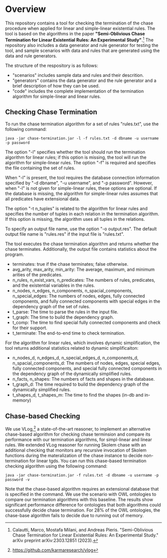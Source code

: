 # Overview

This repository contains a tool for checking the termination of the chase procedure when applied for linear and simple-linear existential rules. The tool is based on the algorithms in the paper **"Semi-Oblivious Chase Termination for Linear Existential Rules: An Experimental Study"**.[^1] The repository also includes a data generator and rule generator for testing the tool, and sample scenarios with data and rules that are generated using the data and rule generators.

The structure of the respository is as follows:
- \"scenarios\" includes sample data and rules and their descrition. 
- \"generators\" contains the data generator and the rule generator and a brief description of how they can be used.
- \"code\" includes the complete implementation of the termination algorithm for simple-linear and linear rules.

## Checking Chase Termination 

To run the chase termination algorithm for a set of rules "rules.txt", use the following command:

```
java -jar chase-termination.jar -l -f rules.txt -d dbname -u username -p password
```

The option "-l" specifies whether the tool should run the termination algorithm for linear rules; if this option is missing, the tool will run the algorithm for simple-linear rules. The option "-f" is required and specifies the file containing the set of rules. 

When "-l" is present, the tool requires the database connection information specified by "-d dbname", "-u username", and "-p password". However, when "-l" is not given for simple-linear rules, these options are optional. If the database is missing, the algorithm for simple-linear rules assumes that all predicates have extensional data.

The option "-t n_tuples" is related to the algorithm for linear rules and specifies the number of tuples in each relation in the termination algorithm. If this option is missing, the algorithm uses all tuples in the relations.

To specify an output file name, use the option "-o output.res". The default output file name is "rules.res" if the input file is "rules.txt".

The tool executes the chase termination algorithm and returns whether the chase terminates. Additionally, the output file contains statistics about the program.

- terminates: true if the chase terminates; false otherwise.
- avg_arity, max_arity, min_arity: The average, maximum, and minimum arities of the predicates.
- n_rules, n_exist_vars, n_predicates: The numbers of rules, predicates, and the existential variables in the rules.
- n_nodes, n_edges, n_components, n_spacial_components, n_special_edges: The numbers of nodes, edges, fully connected components, and fully connected components with special edges in the dependency graph of the set of rules.
- t_parse: The time to parse the rules in the input file.
- t_graph: The time to build the dependency graph.
- t_comp: The time to find special fully connected components and check for their support.
- t_terminate: The end-to-end time to check termination.

For the algorithm for linear rules, which involves dynamic simplification, the tool returns additional statistics related to dynamic simplificaiton:
- n_nodes_d, n_edges_d, n_special_edges_d, n_components_d, n_spacial_components_d: The numbers of nodes, edges, special edges, fully connected components, and special fully connected components in the dependency graph of the dynamically simplified rules. 
- n_facts, n_shapes: The numbers of facts and shapes in the database.
- t_graph_d: The time required to build the dependency graph of the dynamically simplified rules. 
- t_shapes_d, t_shapes_m: The time to find the shapes (in-db and in-memory)


## Chase-based Checking 

We use VLog,[^2] a state-of-the-art reasoner, to implement an alternative chase-based algorithm for checking chase terminsion and compare its performance with our termination algorithms, for simpl-linear and linear rules. We extended VLog reasoner for running Skolem chase with an additional checking that monitors any recursive invocation of Skolem functions during the materalization of the chase instance to decide non-termination for linear tgds. You can run this chase-based termination checking algorithm using the following command:

```
java -jar chase-termination.jar -f rules.txt -d dbname -u username -p password -v
```
Note that the chase-based algorithm requires an extensional database that is specified in the command. We use the scenario with OWL ontologies to compare our termination algorithms with this baseline. The results show significant performance difference for ontologies that both algorithms could successfully decide chase termination. For 28% of the OWL ontologies, the chase-base algorithm fails to decide due to running out of memory. 

[^1]: Calautti, Marco, Mostafa Milani, and Andreas Pieris. "Semi-Oblivious Chase Termination for Linear Existential Rules: An Experimental Study." arXiv preprint arXiv:2303.12851 (2023).
[^2]: https://github.com/karmaresearch/vlog
